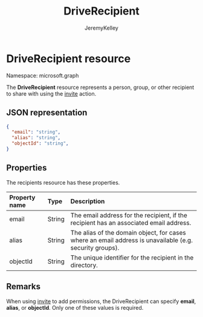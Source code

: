 ﻿---
author: JeremyKelley
ms.author: JeremyKelley
ms.date: 09/10/2017
title: DriveRecipient
localization_priority: Normal
ms.prod: "sharepoint"
description: "The DriveRecipient resource represents a person, group, or other recipient to share with using the invite action."
doc_type: resourcePageType
---

# DriveRecipient resource

Namespace: microsoft.graph

The **DriveRecipient** resource represents a person, group, or other recipient to share with using the [invite](../api/driveitem-invite.md) action.

## JSON representation

<!-- { 
  "blockType": "resource", 
  "@odata.type": "microsoft.graph.driveRecipient", 
  "optionalProperties": ["alias", "objectId", "email"] } -->

```json
{
  "email": "string",
  "alias": "string",
  "objectId": "string",
}
```

## Properties

The recipients resource has these properties.

| Property name | Type   | Description                                                                                             |
| :------------ | :----- | :------------------------------------------------------------------------------------------------------ |
| email         | String | The email address for the recipient, if the recipient has an associated email address.                  |
| alias         | String | The alias of the domain object, for cases where an email address is unavailable (e.g. security groups). |
| objectId      | String | The unique identifier for the recipient in the directory.                                               |

## Remarks

When using [invite](../api/driveitem-invite.md) to add permissions, the DriveRecipient can specify **email**, **alias**, or **objectId**.
Only one of these values is required.

<!-- {
  "type": "#page.annotation",
  "description": "Recipients resource defines a single recipient for the sharing invitation and permissions collection.",
  "keywords": "sharing,share,permissions,action.invite,invite,email",
  "section": "documentation",
  "tocPath": "Resources/Recipients"
} -->
